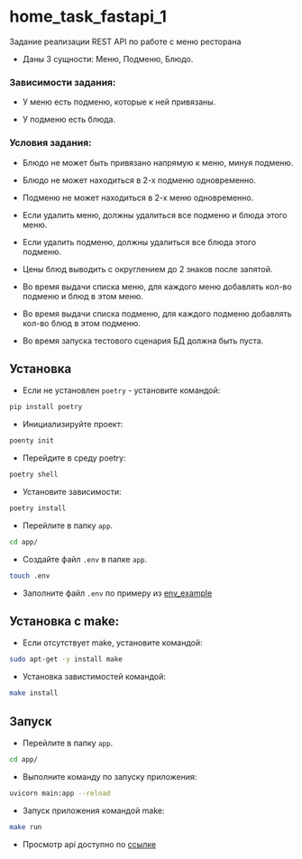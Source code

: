 # home_task_fastapi_1

Задание реализации REST API по работе с меню ресторана

- Даны 3 сущности: Меню, Подменю, Блюдо.

### Зависимости задания:

- У меню есть подменю, которые к ней привязаны.

- У подменю есть блюда.

### Условия задания:

- Блюдо не может быть привязано напрямую к меню, минуя подменю.

- Блюдо не может находиться в 2-х подменю одновременно.

- Подменю не может находиться в 2-х меню одновременно.

- Если удалить меню, должны удалиться все подменю и блюда этого меню.

- Если удалить подменю, должны удалиться все блюда этого подменю.

- Цены блюд выводить с округлением до 2 знаков после запятой.

- Во время выдачи списка меню, для каждого меню добавлять кол-во подменю и блюд в этом меню.

- Во время выдачи списка подменю, для каждого подменю добавлять кол-во блюд в этом подменю.

- Во время запуска тестового сценария БД должна быть пуста.

## Установка

- Если не установлен `poetry` - установите командой:
```bash
pip install poetry
```

- Инициализируйте проект:
```bash
poenty init
```

- Перейдите в среду poetry:
```bash
poetry shell
```

- Установите зависимости:
```bash
poetry install
```

- Перейлите в папку `app`.
```bash
cd app/
```

- Создайте файл `.env` в папке `app`. 
```bash
touch .env
```

- Заполните файл `.env` по примеру из [env_example](app/env_example)

## Установка с make:

- Если отсутствует make, установите командой:
```bash
sudo apt-get -y install make
```

- Установка завистимостей командой:
```bash
make install
```


## Запуск

- Перейлите в папку `app`.
```bash
cd app/
```

- Выполните команду по запуску приложения:
```bash
uvicorn main:app --reload
```

- Запуск приложения командой make:
```bash
make run
```
- Просмотр api доступно по [ссылке](http://127.0.0.1:8000/docs#/)